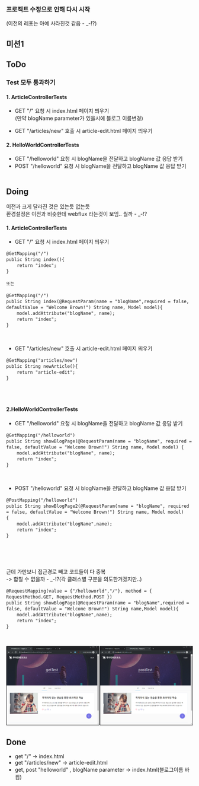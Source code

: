### 프로젝트 수정으로 인해 다시 시작
(이전의 레포는 아예 사라진것 같음 - _-!?)

미션1
---------

## ToDo 

### Test 모두 통과하기

#### 1. ArticleControllerTests
- GET "/" 요청 시 index.html 페이지 띄우기<br>
(만약 blogName parameter가 있을시에 블로그 이름변경)

- GET "/articles/new" 호출 시 article-edit.html 페이지 띄우기

#### 2. HelloWorldControllerTests
- GET "/helloworld" 요청 시 blogName을 전달하고 blogName 값 응답 받기
- POST "/helloworld" 요청 시 blogName을 전달하고 blogName 값 응답 받기
<br><br>

## Doing

이전과 크게 달라진 것은 있는듯 없는듯<br>
환경설정은 이전과 비슷한데 webflux 라는것이 보임.. 뭘까 - _-!?
#### 1. ArticleControllerTests
- GET "/" 요청 시 index.html 페이지 띄우기
```
@GetMapping("/")
public String index(){
    return "index";
}

또는

@GetMapping("/")
public String index(@RequestParam(name = "blogName",required = false, defaultValue = "Welcome Brown!") String name, Model model){
    model.addAttribute("blogName", name);
    return "index"; 
}
```
<br>

- GET "/articles/new" 호출 시 article-edit.html 페이지 띄우기
```
@GetMapping("articles/new")
public String newArticle(){
    return "article-edit";
}
```
<br><br>

#### 2.HelloWorldControllerTests
- GET "/helloworld" 요청 시 blogName을 전달하고 blogName 값 응답 받기
```
@GetMapping("/helloworld")
public String showBlogPage(@RequestParam(name = "blogName", required = false, defaultValue = "Welcome Brown!") String name, Model model) {
    model.addAttribute("blogName", name);
    return "index";
}
```
<br>

- POST "/helloworld" 요청 시 blogName을 전달하고 blogName 값 응답 받기
```
@PostMapping("/helloworld")
public String showBlogPage2(@RequestParam(name = "blogName", required = false, defaultValue = "Welcome Brown!") String name, Model model)   {
    model.addAttribute("blogName",name);
    return "index";
}
```
<br><br><br>

근데 가만보니 접근경로 빼고 코드들이 다 중복<br>
-> 합칠 수 없을까 - _-!?(각 클래스별 구분을 의도한거겠지만..)<br>
```
@RequestMapping(value = {"/helloworld","/"}, method = { RequestMethod.GET, RequestMethod.POST })
public String showBlogPage(@RequestParam(name = "blogName",required = false, defaultValue = "Welcome Brown!") String name,Model model){
    model.addAttribute("blogName",name);
    return "index";
}
```
<br>

<img src="https://github.com/butomop/studyLog/blob/master/images/5/0.PNG"><br>

## Done

- get "/" -> index.html
- get "/articles/new" -> article-edit.html
- get, post "helloworld" , blogName parameter -> index.html(블로그이름 바뀜)


